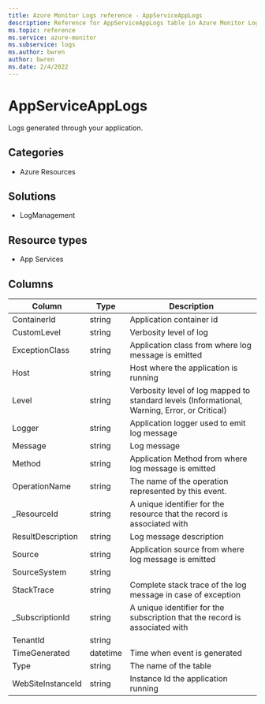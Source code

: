 ```yaml
---
title: Azure Monitor Logs reference - AppServiceAppLogs
description: Reference for AppServiceAppLogs table in Azure Monitor Logs.
ms.topic: reference
ms.service: azure-monitor
ms.subservice: logs
ms.author: bwren
author: bwren
ms.date: 2/4/2022
---
```


# AppServiceAppLogs

 Logs generated through your application.

## Categories

- Azure Resources
## Solutions

- LogManagement
## Resource types

- App Services




## Columns

| Column | Type | Description |
| --- | --- | --- |
| ContainerId | string | Application container id |
| CustomLevel | string | Verbosity level of log |
| ExceptionClass | string | Application class from where log message is emitted  |
| Host | string | Host where the application is running |
| Level | string | Verbosity level of log mapped to standard levels (Informational, Warning, Error, or Critical) |
| Logger | string | Application logger used to emit log message |
| Message | string | Log message |
| Method | string | Application Method from where log message is emitted |
| OperationName | string | The name of the operation represented by this event. |
| _ResourceId | string | A unique identifier for the resource that the record is associated with |
| ResultDescription | string | Log message description |
| Source | string | Application source from where log message is emitted |
| SourceSystem | string |  |
| StackTrace | string | Complete stack trace of the log message in case of exception |
| _SubscriptionId | string | A unique identifier for the subscription that the record is associated with |
| TenantId | string |  |
| TimeGenerated | datetime | Time when event is generated |
| Type | string | The name of the table |
| WebSiteInstanceId | string | Instance Id the application running |
